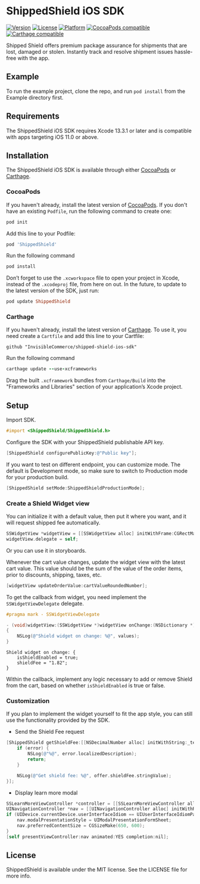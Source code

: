 # ShippedShield iOS SDK

 [![Version](https://img.shields.io/cocoapods/v/ShippedShield.svg?style=flat)](https://cocoapods.org/pods/ShippedShield)
 [![License](https://img.shields.io/cocoapods/l/ShippedShield.svg?style=flat)](https://cocoapods.org/pods/ShippedShield)
 [![Platform](https://img.shields.io/cocoapods/p/ShippedShield.svg?style=flat)](https://cocoapods.org/pods/ShippedShield)
 [![CocoaPods compatible](https://img.shields.io/badge/CocoaPods-compatible-green.svg?style=flat)](https://cocoapods.org)
 [![Carthage compatible](https://img.shields.io/badge/Carthage-compatible-green.svg?style=flat)](https://github.com/Carthage/Carthage)

Shipped Shield offers premium package assurance for shipments that are lost, damaged or stolen. Instantly track and resolve shipment issues hassle-free with the app.

## Example

To run the example project, clone the repo, and run `pod install` from the Example directory first.

## Requirements

The ShippedShield iOS SDK requires Xcode 13.3.1 or later and is compatible with apps targeting iOS 11.0 or above.

## Installation

The ShippedShield iOS SDK is available through either [CocoaPods](https://cocoapods.org/) or [Carthage](https://github.com/Carthage/Carthage).

### CocoaPods

If you haven't already, install the latest version of [CocoaPods](https://cocoapods.org/).
If you don't have an existing `Podfile`, run the following command to create one:
```ruby
pod init
```
Add this line to your Podfile:
```ruby
pod 'ShippedShield'
```
Run the following command
```ruby
pod install
```
Don’t forget to use the `.xcworkspace` file to open your project in Xcode, instead of the `.xcodeproj` file, from here on out.
In the future, to update to the latest version of the SDK, just run:
```ruby
pod update ShippedShield
```

### Carthage

If you haven't already, install the latest version of [Carthage](https://github.com/Carthage/Carthage).
To use it, you need create a `Cartfile` and add this line to your Cartfile:
```ogdl
github "InvisibleCommerce/shipped-shield-ios-sdk"
```
Run the following command
```ruby
carthage update --use-xcframeworks
```
Drag the built `.xcframework` bundles from `Carthage/Build` into the "Frameworks and Libraries" section of your application’s Xcode project.

<!---
### Swift

Even though `ShippedShield` is written in Objective-C, it can be used in Swift with no hassle. If you use [CocoaPods](https://cocoapods.org/),  add the following line to your [Podfile](https://guides.cocoapods.org/using/using-cocoapods.html):

```ruby
use_frameworks!
```
-->

## Setup

Import SDK.

```objective-c
#import <ShippedShield/ShippedShield.h>
```

Configure the SDK with your ShippedShield publishable API key.

```objective-c
[ShippedShield configurePublicKey:@"Public key"];
```

If you want to test on different endpoint, you can customize mode. The default is Development mode, so make sure to switch to Production mode for your production build. 

```objective-c
[ShippedShield setMode:ShippedShieldProductionMode];
```

### Create a Shield Widget view

You can initialize it with a default value, then put it where you want, and it will request shipped fee automatically.

```objective-c
SSWidgetView *widgetView = [[SSWidgetView alloc] initWithFrame:CGRectMake(x, y, width, height)];
widgetView.delegate = self;
```

Or you can use it in storyboards.

Whenever the cart value changes, update the widget view with the latest cart value. This value should be the sum of the value of the order items, prior to discounts, shipping, taxes, etc. 

```objective-c
[widgetView updateOrderValue:cartValueRoundedNumber];
```

To get the callback from widget, you need implement the `SSWidgetViewDelegate` delegate.

```objective-c
#pragma mark - SSWidgetViewDelegate

- (void)widgetView:(SSWidgetView *)widgetView onChange:(NSDictionary *)values
{
    NSLog(@"Shield widget on change: %@", values);
}
```

```
Shield widget on change: {
    isShieldEnabled = true;
    shieldFee = "1.82";
}
```

Within the callback, implement any logic necessary to add or remove Shield from the cart, based on whether `isShieldEnabled` is true or false. 

### Customization

If you plan to implement the widget yourself to fit the app style, you can still use the functionality provided by the SDK.

- Send the Shield Fee request

```objective-c
[ShippedShield getShieldFee:[[NSDecimalNumber alloc] initWithString:_textField.text] completion:^(SSShieldOffer * _Nullable offer, NSError * _Nullable error) {
    if (error) {
        NSLog(@"%@", error.localizedDescription);
        return;
    }

    NSLog(@"Get shield fee: %@", offer.shieldFee.stringValue);
}];
```

- Display learn more modal

```objective-c
SSLearnMoreViewController *controller = [[SSLearnMoreViewController alloc] initWithNibName:nil bundle:nil];
UINavigationController *nav = [[UINavigationController alloc] initWithRootViewController:controller];
if (UIDevice.currentDevice.userInterfaceIdiom == UIUserInterfaceIdiomPad) {
    nav.modalPresentationStyle = UIModalPresentationFormSheet;
    nav.preferredContentSize = CGSizeMake(650, 600);
}
[self presentViewController:nav animated:YES completion:nil];
```

## License

ShippedShield is available under the MIT license. See the LICENSE file for more info.
